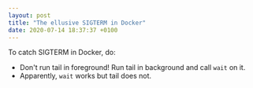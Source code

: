 ```yaml
---
layout: post
title: "The ellusive SIGTERM in Docker"
date: 2020-07-14 18:37:37 +0100
---
```


To catch SIGTERM in Docker, do:

- Don't run tail in foreground! Run tail in background and call `wait` on it.
- Apparently, `wait` works but tail does not.
